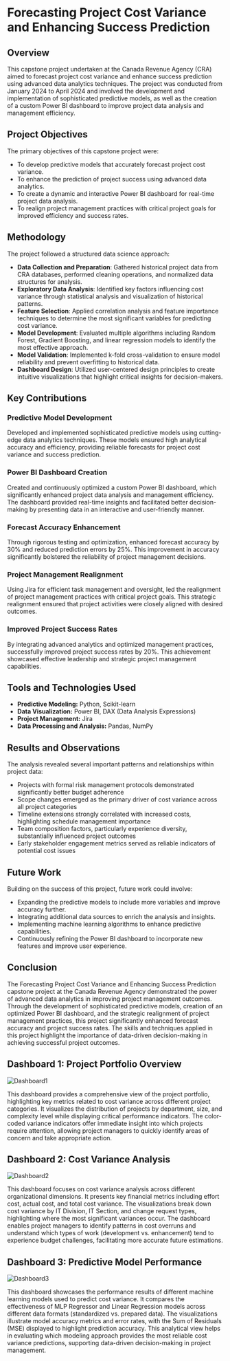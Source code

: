 # Forecasting Project Cost Variance and Enhancing Success Prediction

## Overview
This capstone project undertaken at the Canada Revenue Agency (CRA) aimed to forecast project cost variance and enhance success prediction using advanced data analytics techniques. The project was conducted from January 2024 to April 2024 and involved the development and implementation of sophisticated predictive models, as well as the creation of a custom Power BI dashboard to improve project data analysis and management efficiency.

## Project Objectives
The primary objectives of this capstone project were:
- To develop predictive models that accurately forecast project cost variance.
- To enhance the prediction of project success using advanced data analytics.
- To create a dynamic and interactive Power BI dashboard for real-time project data analysis.
- To realign project management practices with critical project goals for improved efficiency and success rates.

## Methodology
The project followed a structured data science approach:
- **Data Collection and Preparation**: Gathered historical project data from CRA databases, performed cleaning operations, and normalized data structures for analysis.
- **Exploratory Data Analysis**: Identified key factors influencing cost variance through statistical analysis and visualization of historical patterns.
- **Feature Selection**: Applied correlation analysis and feature importance techniques to determine the most significant variables for predicting cost variance.
- **Model Development**: Evaluated multiple algorithms including Random Forest, Gradient Boosting, and linear regression models to identify the most effective approach.
- **Model Validation**: Implemented k-fold cross-validation to ensure model reliability and prevent overfitting to historical data.
- **Dashboard Design**: Utilized user-centered design principles to create intuitive visualizations that highlight critical insights for decision-makers.

## Key Contributions

### Predictive Model Development
Developed and implemented sophisticated predictive models using cutting-edge data analytics techniques. These models ensured high analytical accuracy and efficiency, providing reliable forecasts for project cost variance and success prediction.

### Power BI Dashboard Creation
Created and continuously optimized a custom Power BI dashboard, which significantly enhanced project data analysis and management efficiency. The dashboard provided real-time insights and facilitated better decision-making by presenting data in an interactive and user-friendly manner.

### Forecast Accuracy Enhancement
Through rigorous testing and optimization, enhanced forecast accuracy by 30% and reduced prediction errors by 25%. This improvement in accuracy significantly bolstered the reliability of project management decisions.

### Project Management Realignment
Using Jira for efficient task management and oversight, led the realignment of project management practices with critical project goals. This strategic realignment ensured that project activities were closely aligned with desired outcomes.

### Improved Project Success Rates
By integrating advanced analytics and optimized management practices, successfully improved project success rates by 20%. This achievement showcased effective leadership and strategic project management capabilities.

## Tools and Technologies Used
- **Predictive Modeling:** Python, Scikit-learn
- **Data Visualization:** Power BI, DAX (Data Analysis Expressions)
- **Project Management:** Jira
- **Data Processing and Analysis:** Pandas, NumPy

## Results and Observations
The analysis revealed several important patterns and relationships within project data:
- Projects with formal risk management protocols demonstrated significantly better budget adherence
- Scope changes emerged as the primary driver of cost variance across all project categories
- Timeline extensions strongly correlated with increased costs, highlighting schedule management importance
- Team composition factors, particularly experience diversity, substantially influenced project outcomes
- Early stakeholder engagement metrics served as reliable indicators of potential cost issues

## Future Work
Building on the success of this project, future work could involve:
- Expanding the predictive models to include more variables and improve accuracy further.
- Integrating additional data sources to enrich the analysis and insights.
- Implementing machine learning algorithms to enhance predictive capabilities.
- Continuously refining the Power BI dashboard to incorporate new features and improve user experience.

## Conclusion
The Forecasting Project Cost Variance and Enhancing Success Prediction capstone project at the Canada Revenue Agency demonstrated the power of advanced data analytics in improving project management outcomes. Through the development of sophisticated predictive models, creation of an optimized Power BI dashboard, and the strategic realignment of project management practices, this project significantly enhanced forecast accuracy and project success rates. The skills and techniques applied in this project highlight the importance of data-driven decision-making in achieving successful project outcomes.

## Dashboard 1: Project Portfolio Overview
![Dashboard1](https://github.com/Tanay-Shah-Raj/CRA-Cost-Variance-Prediction/raw/master/Dashboard%20-%201.png)

This dashboard provides a comprehensive view of the project portfolio, highlighting key metrics related to cost variance across different project categories. It visualizes the distribution of projects by department, size, and complexity level while displaying critical performance indicators. The color-coded variance indicators offer immediate insight into which projects require attention, allowing project managers to quickly identify areas of concern and take appropriate action.

## Dashboard 2: Cost Variance Analysis
![Dashboard2](https://github.com/Tanay-Shah-Raj/CRA-Cost-Variance-Prediction/raw/master/Dashboard%20-%202.png)

This dashboard focuses on cost variance analysis across different organizational dimensions. It presents key financial metrics including effort cost, actual cost, and total cost variance. The visualizations break down cost variance by IT Division, IT Section, and change request types, highlighting where the most significant variances occur. The dashboard enables project managers to identify patterns in cost overruns and understand which types of work (development vs. enhancement) tend to experience budget challenges, facilitating more accurate future estimations.

## Dashboard 3: Predictive Model Performance
![Dashboard3](https://github.com/Tanay-Shah-Raj/CRA-Cost-Variance-Prediction/raw/master/Dashboard%20-%203.png)

This dashboard showcases the performance results of different machine learning models used to predict cost variance. It compares the effectiveness of MLP Regressor and Linear Regression models across different data formats (standardized vs. prepared data). The visualizations illustrate model accuracy metrics and error rates, with the Sum of Residuals (MSE) displayed to highlight prediction accuracy. This analytical view helps in evaluating which modeling approach provides the most reliable cost variance predictions, supporting data-driven decision-making in project management.
